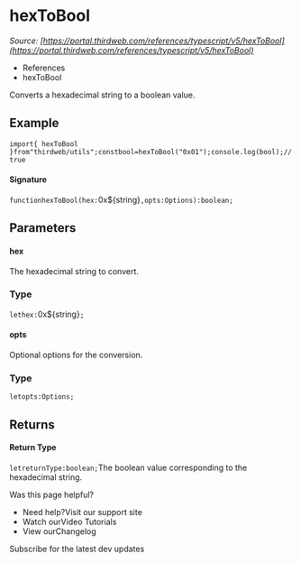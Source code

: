 # hexToBool

*Source: [https://portal.thirdweb.com/references/typescript/v5/hexToBool](https://portal.thirdweb.com/references/typescript/v5/hexToBool)*

* References
* hexToBool

Converts a hexadecimal string to a boolean value.

## Example

`import{ hexToBool }from"thirdweb/utils";constbool=hexToBool("0x01");console.log(bool);// true`
#### Signature

`functionhexToBool(hex:`0x${string}`,opts:Options):boolean;`
## Parameters

#### hex

The hexadecimal string to convert.

### Type

`lethex:`0x${string}`;`
#### opts

Optional options for the conversion.

### Type

`letopts:Options;`
## Returns

#### Return Type

`letreturnType:boolean;`The boolean value corresponding to the hexadecimal string.

Was this page helpful?

* Need help?Visit our support site
* Watch ourVideo Tutorials
* View ourChangelog

Subscribe for the latest dev updates

